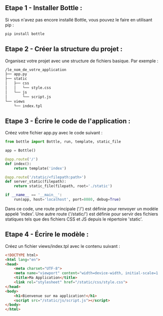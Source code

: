 ## Etape 1 - Installer Bottle : 
Si vous n'avez pas encore installé Bottle, vous pouvez le faire en utilisant pip :
```bash
pip install bottle
```

## Etape 2 - Créer la structure du projet : 
Organisez votre projet avec une structure de fichiers basique. Par exemple :
```bash
/le_nom_de_votre_application
├── app.py
├── static
│   ├── css
│   │   └── style.css
│   └── js
│       └── script.js
└── views
    └── index.tpl
```

## Etape 3 - Écrire le code de l'application : 
Créez votre fichier app.py avec le code suivant :
```python
from bottle import Bottle, run, template, static_file

app = Bottle()

@app.route('/')
def index():
    return template('index')

@app.route('/static/<filepath:path>')
def server_static(filepath):
    return static_file(filepath, root='./static')

if __name__ == '__main__':
    run(app, host='localhost', port=8080, debug=True)
```
Dans ce code, une route principale ('/') est définie pour renvoyer un modèle appelé 'index'. Une autre route ('/static/') est définie pour servir des fichiers statiques tels que des fichiers CSS et JS depuis le répertoire 'static'.

## Etape 4 - Écrire le modèle : 
Créez un fichier views/index.tpl avec le contenu suivant :
```html
<!DOCTYPE html>
<html lang="en">
<head>
    <meta charset="UTF-8">
    <meta name="viewport" content="width=device-width, initial-scale=1.0">
    <title>Ma Application</title>
    <link rel="stylesheet" href="/static/css/style.css">
</head>
<body>
    <h1>Bienvenue sur ma application!</h1>
    <script src="/static/js/script.js"></script>
</body>
</html>
```




